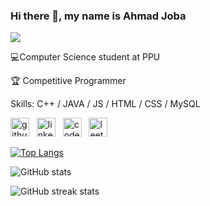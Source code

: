 ### Hi there 👋, my name is Ahmad Joba
![](https://readme-typing-svg.herokuapp.com?font=Fira+Code&duration=3000&pause=1000&color=00BFFF&center=true&vCenter=true&width=435&lines=Welcome+to+my+GitHub!)


💻Computer Science student at PPU

🏆 Competitive Programmer

Skills: C++ / JAVA / JS / HTML / CSS / MySQL



[<img src='https://cdn.jsdelivr.net/npm/simple-icons@3.0.1/icons/github.svg' alt='github' height='30'>](https://github.com/ahmadjoba96)&nbsp;&nbsp;
[<img src='[https://cdn.jsdelivr.net/npm/simple-icons@3.0.1/icons/linkedin.svg](https://cdn-icons-png.flaticon.com/256/2496/2496097.png)' alt='linkedin' height='30'>](https://www.linkedin.com/in/ahmadjoba/)&nbsp;&nbsp;
[<img src='https://cdn.jsdelivr.net/npm/simple-icons@3.0.1/icons/codeforces.svg' alt='codeforces' height='30'>](https://codeforces.com/profile/A7mad_Joba)&nbsp;&nbsp;
[<img src='https://cdn.jsdelivr.net/npm/simple-icons@3.0.1/icons/leetcode.svg' alt='leetcode' height='30'>](https://leetcode.com/u/ahmadjoba/)


[![Top Langs](https://github-readme-stats.vercel.app/api/top-langs/?username=ahmadjoba96)](https://github.com/anuraghazra/github-readme-stats)

![GitHub stats](https://github-readme-stats.vercel.app/api?username=ahmadjoba96&show_icons=true)  

![GitHub streak stats](https://streak-stats.demolab.com/?user=ahmadjoba96)  

